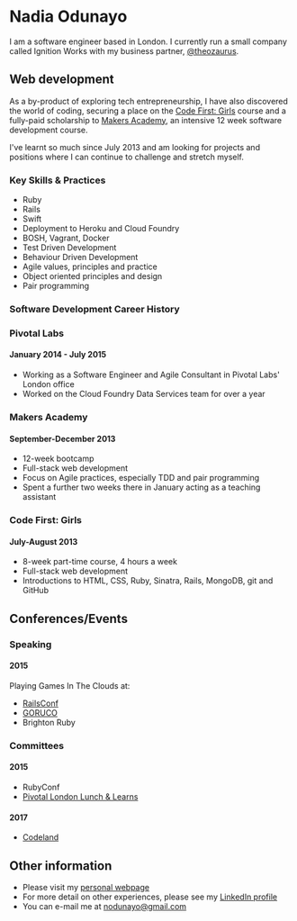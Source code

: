 # Nadia Odunayo

I am a software engineer based in London. I currently run a small company called Ignition Works with my business partner, [@theozaurus](https://github.com/theozaurus). 

## Web development

As a by-product of exploring tech entrepreneurship, I have also discovered the world of coding, securing a place on the [Code First: Girls](http://www.codefirstgirls.org.uk/) course and a fully-paid scholarship to [Makers Academy](http://www.makersacademy.com), an intensive 12 week software development course.

I've learnt so much since July 2013 and am looking for projects and positions where I can continue to challenge and stretch myself.

### Key Skills & Practices

* Ruby
* Rails
* Swift
* Deployment to Heroku and Cloud Foundry
* BOSH, Vagrant, Docker
* Test Driven Development
* Behaviour Driven Development
* Agile values, principles and practice
* Object oriented principles and design
* Pair programming

### Software Development Career History

### Pivotal Labs
#### January 2014 - July 2015

* Working as a Software Engineer and Agile Consultant in Pivotal Labs' London office
* Worked on the Cloud Foundry Data Services team for over a year


### Makers Academy
#### September-December 2013

* 12-week bootcamp
* Full-stack web development
* Focus on Agile practices, especially TDD and pair programming
* Spent a further two weeks there in January acting as a teaching assistant


### Code First: Girls
#### July-August 2013

* 8-week part-time course, 4 hours a week
* Full-stack web development
* Introductions to HTML, CSS, Ruby, Sinatra, Rails, MongoDB, git and GitHub

## Conferences/Events

### Speaking
#### 2015
Playing Games In The Clouds at:
* [RailsConf](http://confreaks.tv/videos/railsconf2015-playing-games-in-the-clouds)
* [GORUCO](http://confreaks.tv/videos/goruco2015-keynote-playing-games-in-the-clouds)
* Brighton Ruby 

### Committees
#### 2015
* RubyConf
* [Pivotal London Lunch & Learns](http://www.meetup.com/Pivotal-London-Talks/)
#### 2017
* [Codeland](http://codelandconf.com/)

## Other information

* Please visit my [personal webpage](http://www.nadiaodunayo.com)
* For more detail on other experiences, please see my [LinkedIn profile](http://www.linkedin.com/in/nodunayo)
* You can e-mail me at nodunayo@gmail.com
